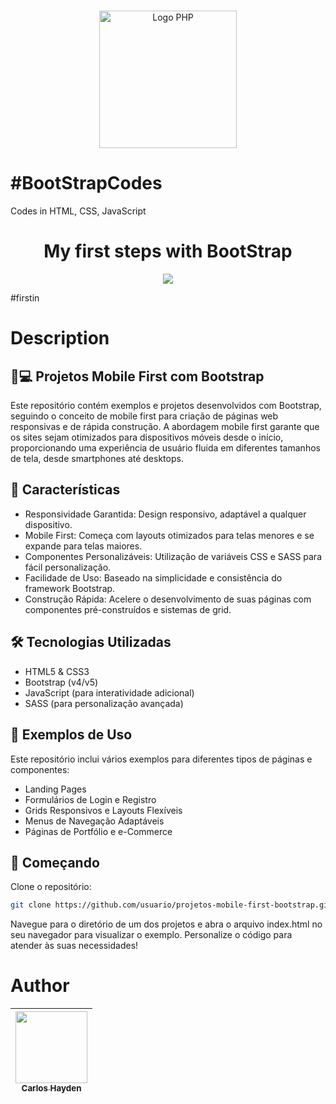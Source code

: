  <div align="center">
    <!-- <img src="https://www.php.net/images/logos/php-logo-bigger.png" alt="Logo BackEnd" width="80"> -->
    <h1></h1>
    <img src="https://uxwing.com/wp-content/themes/uxwing/download/brands-and-social-media/bootstrap-5-logo-icon.png" alt="Logo PHP" width="220">
</div>

# #BootStrapCodes
Codes in HTML, CSS, JavaScript



<h1 align="center"> My first steps with BootStrap</h1>



<p align="center">
<img src="http://img.shields.io/static/v1?label=STATUS&message=EM%20DESENVOLVIMENTO&color=GREEN&style=for-the-badge"/>
</p>

#firstin

# Description

## 📱💻 Projetos Mobile First com Bootstrap

Este repositório contém exemplos e projetos desenvolvidos com Bootstrap, seguindo o conceito de mobile first para criação de páginas web responsivas e de rápida construção. A abordagem mobile first garante que os sites sejam otimizados para dispositivos móveis desde o início, proporcionando uma experiência de usuário fluida em diferentes tamanhos de tela, desde smartphones até desktops.

## 🌟 Características

- Responsividade Garantida: Design responsivo, adaptável a qualquer dispositivo.
- Mobile First: Começa com layouts otimizados para telas menores e se expande para telas maiores.
- Componentes Personalizáveis: Utilização de variáveis CSS e SASS para fácil personalização.
- Facilidade de Uso: Baseado na simplicidade e consistência do framework Bootstrap.
- Construção Rápida: Acelere o desenvolvimento de suas páginas com componentes pré-construídos e sistemas de grid.

## 🛠️ Tecnologias Utilizadas

- HTML5 & CSS3
- Bootstrap (v4/v5)
- JavaScript (para interatividade adicional)
- SASS (para personalização avançada)

## 📂 Exemplos de Uso

Este repositório inclui vários exemplos para diferentes tipos de páginas e componentes:

- Landing Pages
- Formulários de Login e Registro
- Grids Responsivos e Layouts Flexíveis
- Menus de Navegação Adaptáveis
- Páginas de Portfólio e e-Commerce

## 🚀 Começando

Clone o repositório:
```bash
git clone https://github.com/usuario/projetos-mobile-first-bootstrap.git
``` 
Navegue para o diretório de um dos projetos e abra o arquivo index.html no seu navegador para visualizar o exemplo.
Personalize o código para atender às suas necessidades!

# Author

| [<img src="https://avatars.githubusercontent.com/u/79289647?v=4" width=115><br><sub>Carlos Hayden</sub>](https://github.com/JunhaumHayden) |
| :---: |
